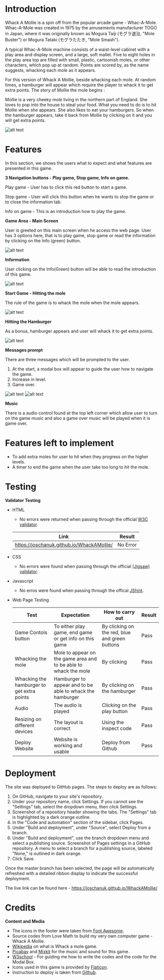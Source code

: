 # Introduction
Whack A Mollie is a spin off from the popular arcade game - Whac-A-Mole. Whac-A-Mole was created in 1975 by the amusements manufacturer TOGO in Japan, where it was originally known as Mogura Taiji (モグラ退治, "Mole Buster") or Mogura Tataki (モグラたたき, "Mole Smash").

A typical Whac-A-Mole machine consists of a waist-level cabinet with a play area and display screen, and a large, soft mallet. Five to eight holes in the play area top are filled with small, plastic, cartoonish moles, or other characters, which pop up at random. Points are scored by, as the name suggests, whacking each mole as it appears.

For this version of Whack A Mollie, beside whacking each mole. At random times, a hamburger will appear which require the player to whack it to get extra points. The story of Mollie the mole begins : 

Mollie is a very cheeky mole living in the northern part of England. She loves to pop into the house to steal your food. What you need to do is to hit Mollie when she appears. She also likes to eat your hamburgers. So when the hamburger appears, take it back from Mollie by clicking on it and you will get extra points.  

![alt text](assets/readme_images/allscreen.jpg)

# Features

In this section, we shows the users what to expect and what features are presented in this game.

**3 Navigation buttons - Play game, Stop game, Info on game.**

Play game - User has to click this red button to start a game.

Stop game - User will click this button when he wants to stop the game or to close the information tab.

Info on game - This is an introduction how to play the game. 

**Game Area - Main Screen**

User is greeted on this main screen when he access the web page. User has 3 options here, that is to play game, stop game or read the information by clicking on the Info (green) button.

![alt text](assets/readme_images/Mainscreen.jpg)

**Information**

User clicking on the Info(Green) button will be able to read the introduction of this game.

![alt text](assets/readme_images/Information.jpg)

**Start Game - Hitting the mole**

The rule of the game is to whack the mole when the mole appears. 

![alt text](assets/readme_images/startgame.jpg)

**Hitting the Hamburger**

As a bonus, hamburger appears and user will whack it to get extra points.

![alt text](assets/readme_images/Hamburger.jpg)

**Messages prompt**

There are three messages which will be prompted to the user. 
1. At the start, a modal box will appear to guide the user how to navigate the game.
2. Increase in level.
3. Game over.

![alt text](assets/readme_images/Level.jpg)
![alt text](assets/readme_images/gameover.jpg)

**Music**

There is a audio control found at the top left corner which allow user to turn on the game music and also a game over music will be played when it is game over. 

# Features left to implement

- To add extra moles for user to hit when they progress on the higher levels.
- A timer to end the game when the user take too long to hit the mole.

# Testing

**Validator Testing**

- HTML
  - No errors were returned when passing through the official [W3C validator](https://validator.w3.org).

  | Link| Result |
  | --- | ---|
  |https://joschanuk.github.io/WhackAMollie/ | No Error |
  

- CSS
  - No errors were found when passing through the official [(Jigsaw) validator](https://jigsaw.w3.org/css-validator/).

- Javascript
  - No erros were found when passing through the offical [JShint](https://jshint.com/).

- Web Page Testing

    | Test | Expectation | How to carry out | Result |
    | ---  | --- | ---| ---|
    | Game Contols button | To either play game, end game or get info on this game | By clicking on the red, blue and green buttons|Pass|
    | Whacking the mole | Mole to appear on the game area and to be able to whack the mole | By clicking | Pass|
    | Whacking the hamburger to get extra points | Hamburger to appear and to be able to whack the hamburger | By clicking on the hamburger | Pass|
    | Audio| The audio is played | Clicking on the play button | Pass|
    | Resizing on different devices | The layout is correct | Using the inspect code | Pass|
    | Deploy Website | Website is working and usable | Deploy from Github| Pass|

# Deployment

The site was deployed to GitHub pages. The steps to deploy are as follows:

1. On GitHub, navigate to your site's repository.
2. Under your repository name, click  Settings. If you cannot see the "Settings" tab, select the  dropdown menu, then click Settings.
3. Screenshot of a repository header showing the tabs. The "Settings" tab is highlighted by a dark orange outline.
4. In the "Code and automation" section of the sidebar, click  Pages.
5. Under "Build and deployment", under "Source", select Deploy from a branch.
6. Under "Build and deployment", use the branch dropdown menu and select a publishing source.
Screenshot of Pages settings in a GitHub repository. A menu to select a branch for a publishing source, labeled "None," is outlined in dark orange.
7. Click Save.

Once the master branch has been selected, the page will be automatically refreshed with a detailed ribbon display to indicate the successful deployment.

The live link can be found here - https://joschanuk.github.io/WhackAMollie/

# Credits

**Content and Media**

- The icons in the footer were taken from [Font Awesome](https://fontawesome.com/).
- Source codes from Love Math to build my very own computer game - Whack A Mollie.
- [Wikipedia](https://en.wikipedia.org/wiki/Whac-A-Mole) on what is Whack a mole game.
- [Picabay](https://pixabay.com/sound-effects/search/game/) and [Mixkit](https://mixkit.co/) for the music and sound for this game.
- [W3school](https://www.w3schools.com) - For guiding me how to write the codes and the code for the Modal Box.
- Icons used in this game is provided by [Flaticon](https://www.flaticon.com/).
- Instruction to deploy is taken from [Github](https://docs.github.com/en/pages/getting-started-with-github-pages/configuring-a-publishing-source-for-your-github-pages-site).
